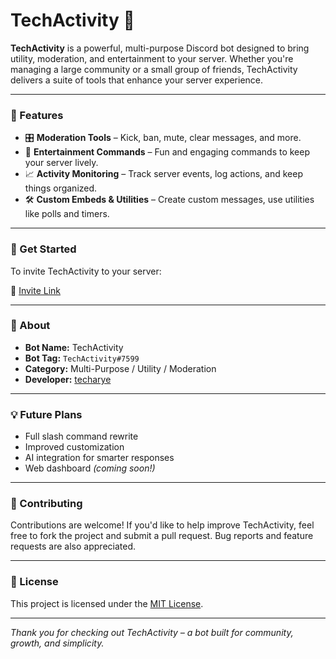 # TechActivity 🤖

**TechActivity** is a powerful, multi-purpose Discord bot designed to bring utility, moderation, and entertainment to your server. Whether you're managing a large community or a small group of friends, TechActivity delivers a suite of tools that enhance your server experience.

---

### 🔧 Features

- 🎛️ **Moderation Tools** – Kick, ban, mute, clear messages, and more.
- 🎉 **Entertainment Commands** – Fun and engaging commands to keep your server lively.
- 📈 **Activity Monitoring** – Track server events, log actions, and keep things organized.
- 🛠️ **Custom Embeds & Utilities** – Create custom messages, use utilities like polls and timers.

---

### 🚀 Get Started

To invite TechActivity to your server:

🔗 [Invite Link](https://discordapp.com/oauth2/authorize?client_id=1351789668030480394)

---

### 📌 About

- **Bot Name:** TechActivity  
- **Bot Tag:** `TechActivity#7599`  
- **Category:** Multi-Purpose / Utility / Moderation  
- **Developer:** [techarye](https://github.com/techarye/)

---

### 💡 Future Plans

- Full slash command rewrite
- Improved customization
- AI integration for smarter responses
- Web dashboard *(coming soon!)*

---

### 🤝 Contributing

Contributions are welcome! If you'd like to help improve TechActivity, feel free to fork the project and submit a pull request. Bug reports and feature requests are also appreciated.

---

### 📜 License

This project is licensed under the [MIT License](LICENSE).

---

*Thank you for checking out TechActivity – a bot built for community, growth, and simplicity.*
